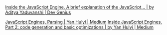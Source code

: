 
[Inside the JavaScript Engine. A brief explanation of the JavaScript… | by Aditya Yaduvanshi | Dev Genius](https://blog.devgenius.io/inside-the-javascript-engine-bb7b9f26e84b)

[JavaScript Engines, Parsing | Yan Hulyi | Medium](https://medium.com/@yanguly/inside-javascript-engines-part-1-parsing-c519d75833d7)
[Inside JavaScript Engines, Part 2: code generation and basic optimizations | by Yan Hulyi | Medium](https://medium.com/@yanguly/inside-javascript-engines-part-2-code-generation-and-basic-optimizations-952bed02db62)
